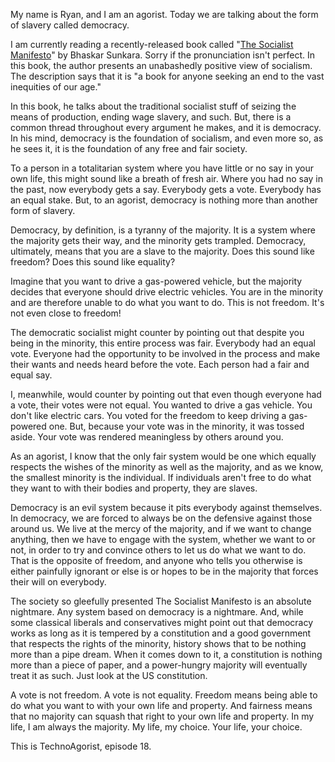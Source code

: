 My name is Ryan, and I am an agorist. Today we are talking about the form of slavery called democracy.

I am currently reading a recently-released book called "[The Socialist Manifesto](https://www.amazon.com/gp/product/1541617398/ref=as_li_qf_asin_il_tl?ie=UTF8&tag=technoagorist-20&creative=9325&linkCode=as2&creativeASIN=1541617398&linkId=20f81af868cc06aee6316f9ef1158d5e)" by Bhaskar Sunkara. Sorry if the pronunciation isn't perfect. In this book, the author presents an unabashedly positive view of socialism. The description says that it is "a book for anyone seeking an end to the vast inequities of our age."

In this book, he talks about the traditional socialist stuff of seizing the means of production, ending wage slavery, and such. But, there is a common thread throughout every argument he makes, and it is democracy. In his mind, democracy is the foundation of socialism, and even more so, as he sees it, it is the foundation of any free and fair society.

To a person in a totalitarian system where you have little or no say in your own life, this might sound like a breath of fresh air. Where you had no say in the past, now everybody gets a say. Everybody gets a vote. Everybody has an equal stake. But, to an agorist, democracy is nothing more than another form of slavery.

Democracy, by definition, is a tyranny of the majority. It is a system where the majority gets their way, and the minority gets trampled. Democracy, ultimately, means that you are a slave to the majority. Does this sound like freedom? Does this sound like equality?

Imagine that you want to drive a gas-powered vehicle, but the majority decides that everyone should drive electric vehicles. You are in the minority and are therefore unable to do what you want to do. This is not freedom. It's not even close to freedom!

The democratic socialist might counter by pointing out that despite you being in the minority, this entire process was fair. Everybody had an equal vote. Everyone had the opportunity to be involved in the process and make their wants and needs heard before the vote. Each person had a fair and equal say.

I, meanwhile, would counter by pointing out that even though everyone had a vote, their votes were not equal. You wanted to drive a gas vehicle. You don't like electric cars. You voted for the freedom to keep driving a gas-powered one. But, because your vote was in the minority, it was tossed aside. Your vote was rendered meaningless by others around you.

As an agorist, I know that the only fair system would be one which equally respects the wishes of the minority as well as the majority, and as we know, the smallest minority is the individual. If individuals aren't free to do what they want to with their bodies and property, they are slaves.

Democracy is an evil system because it pits everybody against themselves. In democracy, we are forced to always be on the defensive against those around us. We live at the mercy of the majority, and if we want to change anything, then we have to engage with the system, whether we want to or not, in order to try and convince others to let us do what we want to do. That is the opposite of freedom, and anyone who tells you otherwise is either painfully ignorant or else is or hopes to be in the majority that forces their will on everybody.

The society so gleefully presented The Socialist Manifesto is an absolute nightmare. Any system based on democracy is a nightmare. And, while some classical liberals and conservatives might point out that democracy works as long as it is tempered by a constitution and a good government that respects the rights of the minority, history shows that to be nothing more than a pipe dream. When it comes down to it, a constitution is nothing more than a piece of paper, and a power-hungry majority will eventually treat it as such. Just look at the US constitution.

A vote is not freedom. A vote is not equality. Freedom means being able to do what you want to with your own life and property. And fairness means that no majority can squash that right to your own life and property. In my life, I am always the majority. My life, my choice. Your life, your choice. 

This is TechnoAgorist, episode 18.
